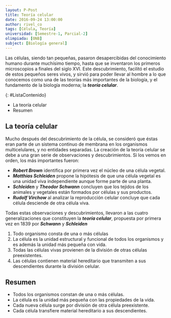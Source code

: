 ```yaml
---
layout: P-Post
title: Teoría celular
date: 2016-09-24 13:00:00
author: rivel_co
tags: [Célula, Teoría]
universidad: [Semestre-1, Parcial-2]
olimpiada: [ONB]
subject: [Biología general]
---
```


Las células, siendo tan pequeñas, pasaron desapercibidas del conocimiento humano durante muchísimo tiempo, hasta que se inventaron los primeros microscopios a finales del siglo XVI. Este descubrimiento, facilitó el estudio de estos pequeños seres vivos, y sirvió para poder llevar al hombre a lo que conocemos como una de las teorías más importantes de la biología, y el fundamento de la biología moderna; la ***teoría celular***.

{: #ListaContenido}
- La teoría celular
- Resumen

## La teoría celular

Mucho después del descubrimiento de la célula, se consideró que éstas eran parte de un sistema continuo de membrana en los organismos multicelulares, y no entidades separadas. La creación de la teoría celular se debe a una gran serie de observaciones y descubrimientos. Si los vemos en orden, los más importantes fueron:

- ***Robert Brown*** identifica por primera vez el núcleo de una célula vegetal.
- ***Matthias Schleiden*** propone la hipótesis de que una célula vegetal es una unidad viva independiente aunque forme parte de una planta.
- ***Schleiden*** y ***Theodor Schwann*** concluyen que los tejidos de los animales y vegetales están formados por células y sus productos.
- ***Rudolf Virchow*** al analizar la reproducción celular concluye que cada célula desciende de otra célula viva.

Todas estas observaciones y descubrimientos, llevaron a las cuatro generalizaciones que constituyen la ***teoría celular***, propuesta por primera vez en 1839 por ***Schwann*** y ***Schleiden***

1. Todo organismo consta de una o más células
2. La célula es la unidad estructural y funcional de todos los organismos y es además la unidad más pequeña con vida.
3. Todas las células vivas provienen de la división de otras células preexistentes.
4. Las células contienen material hereditario que transmiten a sus descendientes durante la división celular.

## Resumen

- Todos los organismos constan de una o más células.
- La célula es la unidad más pequeña con las propiedades de la vida.
- Cada nueva célula surge por división de otra célula preexistente.
- Cada célula transfiere material hereditario a sus descendientes.

